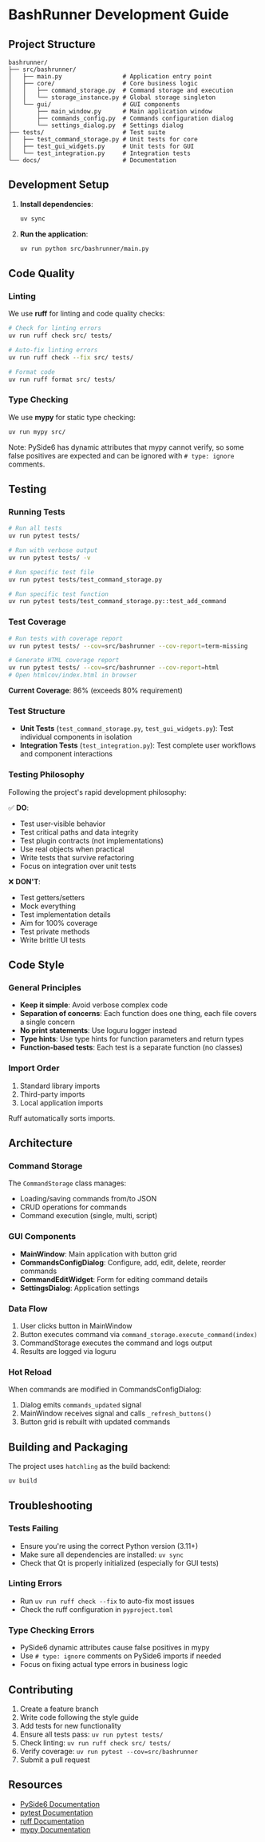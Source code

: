 # BashRunner Development Guide

## Project Structure

```
bashrunner/
├── src/bashrunner/
│   ├── main.py                 # Application entry point
│   ├── core/                   # Core business logic
│   │   ├── command_storage.py  # Command storage and execution
│   │   └── storage_instance.py # Global storage singleton
│   └── gui/                    # GUI components
│       ├── main_window.py      # Main application window
│       ├── commands_config.py  # Commands configuration dialog
│       └── settings_dialog.py  # Settings dialog
├── tests/                      # Test suite
│   ├── test_command_storage.py # Unit tests for core
│   ├── test_gui_widgets.py     # Unit tests for GUI
│   └── test_integration.py     # Integration tests
└── docs/                       # Documentation
```

## Development Setup

1. **Install dependencies**:
   ```bash
   uv sync
   ```

2. **Run the application**:
   ```bash
   uv run python src/bashrunner/main.py
   ```

## Code Quality

### Linting

We use **ruff** for linting and code quality checks:

```bash
# Check for linting errors
uv run ruff check src/ tests/

# Auto-fix linting errors
uv run ruff check --fix src/ tests/

# Format code
uv run ruff format src/ tests/
```

### Type Checking

We use **mypy** for static type checking:

```bash
uv run mypy src/
```

Note: PySide6 has dynamic attributes that mypy cannot verify, so some false positives are expected and can be ignored with `# type: ignore` comments.

## Testing

### Running Tests

```bash
# Run all tests
uv run pytest tests/

# Run with verbose output
uv run pytest tests/ -v

# Run specific test file
uv run pytest tests/test_command_storage.py

# Run specific test function
uv run pytest tests/test_command_storage.py::test_add_command
```

### Test Coverage

```bash
# Run tests with coverage report
uv run pytest tests/ --cov=src/bashrunner --cov-report=term-missing

# Generate HTML coverage report
uv run pytest tests/ --cov=src/bashrunner --cov-report=html
# Open htmlcov/index.html in browser
```

**Current Coverage**: 86% (exceeds 80% requirement)

### Test Structure

- **Unit Tests** (`test_command_storage.py`, `test_gui_widgets.py`): Test individual components in isolation
- **Integration Tests** (`test_integration.py`): Test complete user workflows and component interactions

### Testing Philosophy

Following the project's rapid development philosophy:

✅ **DO**:
- Test user-visible behavior
- Test critical paths and data integrity
- Test plugin contracts (not implementations)
- Use real objects when practical
- Write tests that survive refactoring
- Focus on integration over unit tests

❌ **DON'T**:
- Test getters/setters
- Mock everything
- Test implementation details
- Aim for 100% coverage
- Test private methods
- Write brittle UI tests

## Code Style

### General Principles

- **Keep it simple**: Avoid verbose complex code
- **Separation of concerns**: Each function does one thing, each file covers a single concern
- **No print statements**: Use loguru logger instead
- **Type hints**: Use type hints for function parameters and return types
- **Function-based tests**: Each test is a separate function (no classes)

### Import Order

1. Standard library imports
2. Third-party imports
3. Local application imports

Ruff automatically sorts imports.

## Architecture

### Command Storage

The `CommandStorage` class manages:
- Loading/saving commands from/to JSON
- CRUD operations for commands
- Command execution (single, multi, script)

### GUI Components

- **MainWindow**: Main application with button grid
- **CommandsConfigDialog**: Configure, add, edit, delete, reorder commands
- **CommandEditWidget**: Form for editing command details
- **SettingsDialog**: Application settings

### Data Flow

1. User clicks button in MainWindow
2. Button executes command via `command_storage.execute_command(index)`
3. CommandStorage executes the command and logs output
4. Results are logged via loguru

### Hot Reload

When commands are modified in CommandsConfigDialog:
1. Dialog emits `commands_updated` signal
2. MainWindow receives signal and calls `_refresh_buttons()`
3. Button grid is rebuilt with updated commands

## Building and Packaging

The project uses `hatchling` as the build backend:

```bash
uv build
```

## Troubleshooting

### Tests Failing

- Ensure you're using the correct Python version (3.11+)
- Make sure all dependencies are installed: `uv sync`
- Check that Qt is properly initialized (especially for GUI tests)

### Linting Errors

- Run `uv run ruff check --fix` to auto-fix most issues
- Check the ruff configuration in `pyproject.toml`

### Type Checking Errors

- PySide6 dynamic attributes cause false positives in mypy
- Use `# type: ignore` comments on PySide6 imports if needed
- Focus on fixing actual type errors in business logic

## Contributing

1. Create a feature branch
2. Write code following the style guide
3. Add tests for new functionality
4. Ensure all tests pass: `uv run pytest tests/`
5. Check linting: `uv run ruff check src/ tests/`
6. Verify coverage: `uv run pytest --cov=src/bashrunner`
7. Submit a pull request

## Resources

- [PySide6 Documentation](https://doc.qt.io/qtforpython-6/)
- [pytest Documentation](https://docs.pytest.org/)
- [ruff Documentation](https://docs.astral.sh/ruff/)
- [mypy Documentation](https://mypy.readthedocs.io/)

